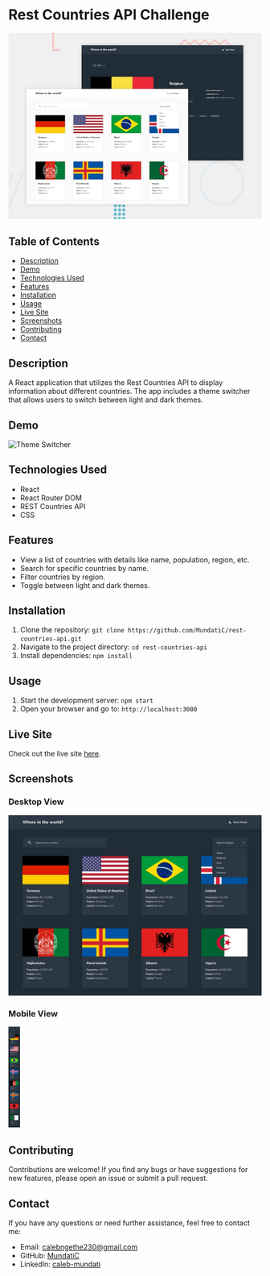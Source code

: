 # Rest Countries API Challenge

![Preview](./src/images/desktop-preview.jpg)

## Table of Contents
- [Description](#description)
- [Demo](#demo)
- [Technologies Used](#technologies-used)
- [Features](#features)
- [Installation](#installation)
- [Usage](#usage)
- [Live Site](#live-site)
- [Screenshots](#screenshots)
- [Contributing](#contributing)
- [Contact](#contact)

## Description

A React application that utilizes the Rest Countries API to display information about different countries. The app includes a theme switcher that allows users to switch between light and dark themes.

## Demo

![Theme Switcher](countries2.gif)

## Technologies Used

- React
- React Router DOM
- REST Countries API
- CSS

## Features

- View a list of countries with details like name, population, region, etc.
- Search for specific countries by name.
- Filter countries by region.
- Toggle between light and dark themes.

## Installation

1. Clone the repository: `git clone https://github.com/MundatiC/rest-countries-api.git`
2. Navigate to the project directory: `cd rest-countries-api`
3. Install dependencies: `npm install`

## Usage

1. Start the development server: `npm start`
2. Open your browser and go to: `http://localhost:3000`

## Live Site

Check out the live site [here](https://mundatic.github.io/rest-countries-api/).

## Screenshots

### Desktop View
![Desktop View](./src/images/desktop-design-home-dark.jpg)

### Mobile View
<img src="./src/images/mobile-design-home-dark.jpg" alt="Mobile View" style="max-height: 200px;">


## Contributing

Contributions are welcome! If you find any bugs or have suggestions for new features, please open an issue or submit a pull request.


## Contact

If you have any questions or need further assistance, feel free to contact me:

- Email: calebngethe230@gmail.com
- GitHub: [MundatiC](https://github.com/MundatiC)
- LinkedIn: [caleb-mundati](https://www.linkedin.com/in/caleb-mundati/)
